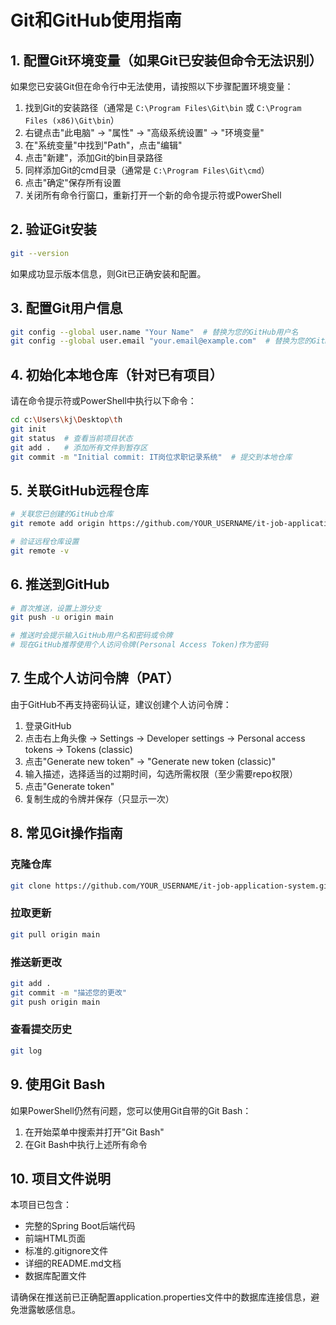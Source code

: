 # Git和GitHub使用指南

## 1. 配置Git环境变量（如果Git已安装但命令无法识别）

如果您已安装Git但在命令行中无法使用，请按照以下步骤配置环境变量：

1. 找到Git的安装路径（通常是 `C:\Program Files\Git\bin` 或 `C:\Program Files (x86)\Git\bin`）
2. 右键点击"此电脑" -> "属性" -> "高级系统设置" -> "环境变量"
3. 在"系统变量"中找到"Path"，点击"编辑"
4. 点击"新建"，添加Git的bin目录路径
5. 同样添加Git的cmd目录（通常是 `C:\Program Files\Git\cmd`）
6. 点击"确定"保存所有设置
7. 关闭所有命令行窗口，重新打开一个新的命令提示符或PowerShell

## 2. 验证Git安装

```bash
git --version
```

如果成功显示版本信息，则Git已正确安装和配置。

## 3. 配置Git用户信息

```bash
git config --global user.name "Your Name"  # 替换为您的GitHub用户名
git config --global user.email "your.email@example.com"  # 替换为您的GitHub邮箱
```

## 4. 初始化本地仓库（针对已有项目）

请在命令提示符或PowerShell中执行以下命令：

```bash
cd c:\Users\kj\Desktop\th
git init
git status  # 查看当前项目状态
git add .   # 添加所有文件到暂存区
git commit -m "Initial commit: IT岗位求职记录系统"  # 提交到本地仓库
```

## 5. 关联GitHub远程仓库

```bash
# 关联您已创建的GitHub仓库
git remote add origin https://github.com/YOUR_USERNAME/it-job-application-system.git  # 请替换YOUR_USERNAME为您的GitHub用户名

# 验证远程仓库设置
git remote -v
```

## 6. 推送到GitHub

```bash
# 首次推送，设置上游分支
git push -u origin main

# 推送时会提示输入GitHub用户名和密码或令牌
# 现在GitHub推荐使用个人访问令牌(Personal Access Token)作为密码
```

## 7. 生成个人访问令牌（PAT）

由于GitHub不再支持密码认证，建议创建个人访问令牌：

1. 登录GitHub
2. 点击右上角头像 -> Settings -> Developer settings -> Personal access tokens -> Tokens (classic)
3. 点击"Generate new token" -> "Generate new token (classic)"
4. 输入描述，选择适当的过期时间，勾选所需权限（至少需要repo权限）
5. 点击"Generate token"
6. 复制生成的令牌并保存（只显示一次）

## 8. 常见Git操作指南

### 克隆仓库
```bash
git clone https://github.com/YOUR_USERNAME/it-job-application-system.git
```

### 拉取更新
```bash
git pull origin main
```

### 推送新更改
```bash
git add .
git commit -m "描述您的更改"
git push origin main
```

### 查看提交历史
```bash
git log
```

## 9. 使用Git Bash

如果PowerShell仍然有问题，您可以使用Git自带的Git Bash：

1. 在开始菜单中搜索并打开"Git Bash"
2. 在Git Bash中执行上述所有命令

## 10. 项目文件说明

本项目已包含：
- 完整的Spring Boot后端代码
- 前端HTML页面
- 标准的.gitignore文件
- 详细的README.md文档
- 数据库配置文件

请确保在推送前已正确配置application.properties文件中的数据库连接信息，避免泄露敏感信息。